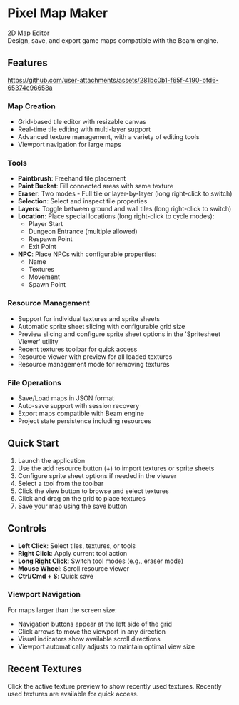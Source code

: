 # Pixel Map Maker

2D Map Editor  
Design, save, and export game maps compatible with the Beam engine.

## Features

https://github.com/user-attachments/assets/281bc0b1-f65f-4190-bfd6-65374e96658a

### Map Creation

- Grid-based tile editor with resizable canvas
- Real-time tile editing with multi-layer support
- Advanced texture management, with a variety of editing tools
- Viewport navigation for large maps

### Tools

- **Paintbrush**: Freehand tile placement
- **Paint Bucket**: Fill connected areas with same texture
- **Eraser**: Two modes - Full tile or layer-by-layer (long right-click to switch)
- **Selection**: Select and inspect tile properties
- **Layers**: Toggle between ground and wall tiles (long right-click to switch)
- **Location**: Place special locations (long right-click to cycle modes):
  - Player Start
  - Dungeon Entrance (multiple allowed)
  - Respawn Point
  - Exit Point
- **NPC**: Place NPCs with configurable properties:
  - Name
  - Textures
  - Movement
  - Spawn Point

### Resource Management

- Support for individual textures and sprite sheets
- Automatic sprite sheet slicing with configurable grid size
- Preview slicing and configure sprite sheet options in the 'Spritesheet Viewer' utility
- Recent textures toolbar for quick access
- Resource viewer with preview for all loaded textures
- Resource management mode for removing textures

### File Operations

- Save/Load maps in JSON format
- Auto-save support with session recovery
- Export maps compatible with Beam engine
- Project state persistence including resources

## Quick Start

1. Launch the application
2. Use the add resource button (+) to import textures or sprite sheets
3. Configure sprite sheet options if needed in the viewer
4. Select a tool from the toolbar
5. Click the view button to browse and select textures
6. Click and drag on the grid to place textures
7. Save your map using the save button

## Controls

- **Left Click**: Select tiles, textures, or tools
- **Right Click**: Apply current tool action
- **Long Right Click**: Switch tool modes (e.g., eraser mode)
- **Mouse Wheel**: Scroll resource viewer
- **Ctrl/Cmd + S**: Quick save

### Viewport Navigation

For maps larger than the screen size:

- Navigation buttons appear at the left side of the grid
- Click arrows to move the viewport in any direction
- Visual indicators show available scroll directions
- Viewport automatically adjusts to maintain optimal view size

## Recent Textures

Click the active texture preview to show recently used textures. Recently used textures are available for quick access.
